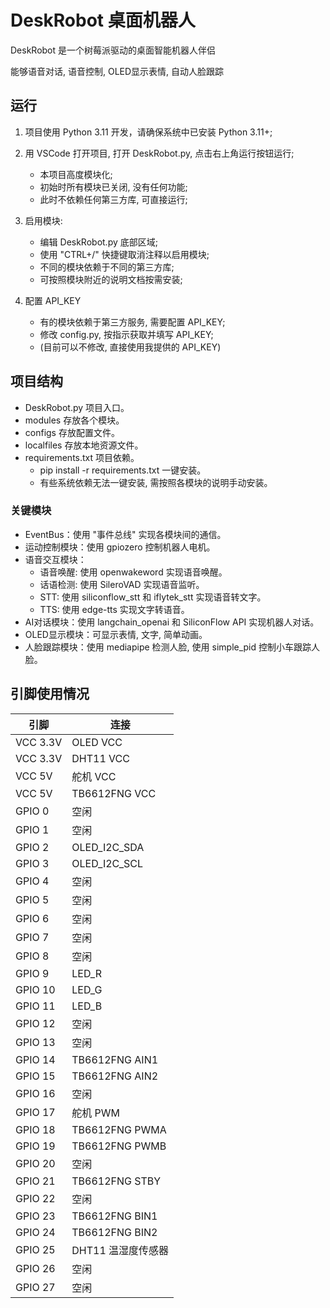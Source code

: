 # DeskRobot 桌面机器人

DeskRobot 是一个树莓派驱动的桌面智能机器人伴侣

能够语音对话, 语音控制, OLED显示表情, 自动人脸跟踪

## 运行

1. 项目使用 Python 3.11 开发，请确保系统中已安装 Python 3.11+;

2. 用 VSCode 打开项目, 打开 DeskRobot.py, 点击右上角运行按钮运行;

    - 本项目高度模块化;
    - 初始时所有模块已关闭, 没有任何功能;
    - 此时不依赖任何第三方库, 可直接运行;

3. 启用模块:

    - 编辑 DeskRobot.py 底部区域;
    - 使用 "CTRL+/" 快捷键取消注释以启用模块;
    - 不同的模块依赖于不同的第三方库;
    - 可按照模块附近的说明文档按需安装;

4. 配置 API_KEY

    - 有的模块依赖于第三方服务, 需要配置 API_KEY;
    - 修改 config.py, 按指示获取并填写 API_KEY;
    - (目前可以不修改, 直接使用我提供的 API_KEY)


## 项目结构

- DeskRobot.py 项目入口。
- modules 存放各个模块。
- configs 存放配置文件。
- localfiles 存放本地资源文件。
- requirements.txt 项目依赖。
    - pip install -r requirements.txt 一键安装。
    - 有些系统依赖无法一键安装, 需按照各模块的说明手动安装。

### 关键模块

- EventBus：使用 "事件总线" 实现各模块间的通信。
- 运动控制模块：使用 gpiozero 控制机器人电机。
- 语音交互模块：
    - 语音唤醒: 使用 openwakeword 实现语音唤醒。
    - 话语检测: 使用 SileroVAD 实现语音监听。
    - STT: 使用 siliconflow_stt 和 iflytek_stt 实现语音转文字。
    - TTS: 使用 edge-tts 实现文字转语音。
- AI对话模块：使用 langchain_openai 和 SiliconFlow API 实现机器人对话。
- OLED显示模块：可显示表情, 文字, 简单动画。
- 人脸跟踪模块：使用 mediapipe 检测人脸, 使用 simple_pid 控制小车跟踪人脸。

## 引脚使用情况

|  引脚 | 连接 |
| ----- | --- |
VCC 3.3V| OLED VCC
VCC 3.3V| DHT11 VCC
VCC 5V  | 舵机 VCC
VCC 5V  | TB6612FNG VCC
GPIO 0  | 空闲
GPIO 1  | 空闲
GPIO 2  | OLED_I2C_SDA
GPIO 3  | OLED_I2C_SCL
GPIO 4  | 空闲
GPIO 5  | 空闲
GPIO 6  | 空闲
GPIO 7  | 空闲
GPIO 8  | 空闲
GPIO 9  | LED_R
GPIO 10 | LED_G
GPIO 11 | LED_B
GPIO 12 | 空闲
GPIO 13 | 空闲
GPIO 14 | TB6612FNG AIN1
GPIO 15 | TB6612FNG AIN2
GPIO 16 | 空闲
GPIO 17 | 舵机 PWM
GPIO 18 | TB6612FNG PWMA
GPIO 19 | TB6612FNG PWMB
GPIO 20 | 空闲
GPIO 21 | TB6612FNG STBY
GPIO 22 | 空闲
GPIO 23 | TB6612FNG BIN1
GPIO 24 | TB6612FNG BIN2
GPIO 25 | DHT11 温湿度传感器
GPIO 26 | 空闲
GPIO 27 | 空闲
